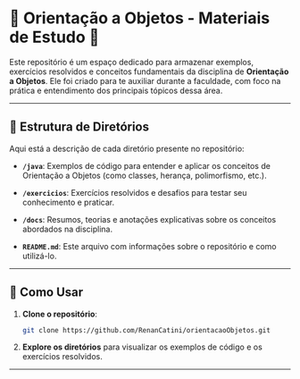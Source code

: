 # 🌟 Orientação a Objetos - Materiais de Estudo 🌟

Este repositório é um espaço dedicado para armazenar exemplos, exercícios resolvidos e conceitos fundamentais da disciplina de **Orientação a Objetos**. Ele foi criado para te auxiliar durante a faculdade, com foco na prática e entendimento dos principais tópicos dessa área.

---

## 📁 Estrutura de Diretórios

Aqui está a descrição de cada diretório presente no repositório:

- **`/java`**: Exemplos de código para entender e aplicar os conceitos de Orientação a Objetos (como classes, herança, polimorfismo, etc.).
  
- **`/exercicios`**: Exercícios resolvidos e desafios para testar seu conhecimento e praticar.

- **`/docs`**: Resumos, teorias e anotações explicativas sobre os conceitos abordados na disciplina.

- **`README.md`**: Este arquivo com informações sobre o repositório e como utilizá-lo.

---

## 🚀 Como Usar

1. **Clone o repositório**:
    ```bash
    git clone https://github.com/RenanCatini/orientacaoObjetos.git
    ```

2. **Explore os diretórios** para visualizar os exemplos de código e os exercícios resolvidos.

---


